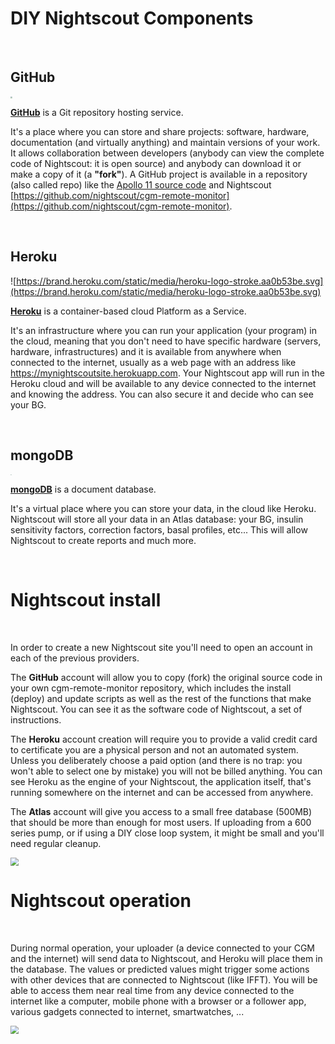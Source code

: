 # DIY Nightscout Components

</br>

## GitHub

<img src="https://github.githubassets.com/images/modules/logos_page/GitHub-Mark.png" style="zoom:20%;" />

**[GitHub](https://github.com/about)** is a Git repository hosting service.

It's a place where you can store and share projects: software, hardware, documentation (and virtually anything)  and maintain versions of your work. It allows collaboration between developers (anybody can view the complete code of Nightscout: it is open source) and anybody can download it or make a copy of it (a **"fork"**). A GitHub project is available in a repository (also called repo) like the [Apollo 11 source code](https://github.com/chrislgarry/Apollo-11) and Nightscout [https://github.com/nightscout/cgm-remote-monitor](https://github.com/nightscout/cgm-remote-monitor).

</br>

## Heroku

![https://brand.heroku.com/static/media/heroku-logo-stroke.aa0b53be.svg](https://brand.heroku.com/static/media/heroku-logo-stroke.aa0b53be.svg)

[**Heroku**](https://www.heroku.com/about) is a container-based cloud Platform as a Service.

It's an infrastructure where you can run your application (your program) in the cloud, meaning that you don't need to have specific hardware (servers, hardware, infrastructures) and it is available from anywhere when connected to the internet, usually as a web page with an address like https://mynightscoutsite.herokuapp.com. Your Nightscout app will run in the Heroku cloud and will be available to any device connected to the internet and knowing the address. You can also secure it and decide who can see your BG.

</br>

## mongoDB

<img src="https://webassets.mongodb.com/_com_assets/cms/MongoDB_Logo_FullColorBlack_RGB-4td3yuxzjs.png" style="zoom:10%;" />

[**mongoDB**](https://www.mongodb.com/what-is-mongodb) is a document database.

It's a virtual place where you can store your data, in the cloud like Heroku. Nightscout will store all your data in an Atlas database: your BG, insulin sensitivity factors, correction factors, basal profiles, etc... This will allow Nightscout to create reports and much more.

</br>

# Nightscout install

</br>

In order to create a new Nightscout site you'll need to open an account in each of the previous providers.

The **GitHub** account will allow you to copy (fork) the original source code in your own cgm-remote-monitor repository, which includes the install (deploy) and update scripts as well as the rest of the functions that make Nightscout. You can see it as the software code of Nightscout, a set of instructions.

The **Heroku** account creation will require you to provide a valid credit card to certificate you are a physical person and not an automated system. Unless you deliberately choose a paid option (and there is no trap: you won't able to select one by mistake) you will not be billed anything. You can see Heroku as the engine of your Nightscout, the application itself, that's running somewhere on the internet and can be accessed from anywhere.

The **Atlas** account will give you access to a small free database (500MB) that should be more than enough for most users. If uploading from a 600 series pump, or if using a DIY close loop system, it might be small and you'll need regular cleanup.

<img src="..\img\insight01.png" style="zoom:80%;" />

</br>

# Nightscout operation

</br>

During normal operation, your uploader (a device connected to your CGM and the internet) will send data to Nightscout, and Heroku will place them in the database. The values or predicted values might trigger some actions with other devices that are connected to Nightscout (like IFFT). You will be able to access them near real time from any device connected to the internet like a computer, mobile phone with a browser or a follower app, various gadgets connected to internet, smartwatches, ...

<img src="..\img\insight02.png" style="zoom:80%;" />